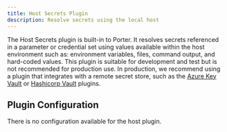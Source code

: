 ```yaml
---
title: Host Secrets Plugin
description: Resolve secrets using the local host
---
```


The Host Secrets plugin is built-in to Porter. It resolves secrets referenced in
a parameter or credential set using values available within the host environment
such as: environment variables, files, command output, and hard-coded values.
This plugin is suitable for development and test but is not recommended for
production use. In production, we recommend using a plugin that integrates with
a remote secret store, such as the [Azure Key Vault] or [Hashicorp Vault]
plugins.

[Azure Key Vault]: /plugins/azure/#secrets
[Hashicorp Vault]: /plugins/hashicorp/

## Plugin Configuration

There is no configuration available for the host plugin.